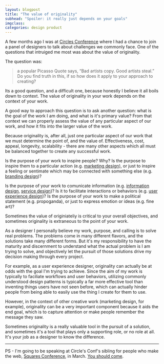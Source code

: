 ```yaml
---
layout: blogpost
title: "The value of originality"
subhead: "Spoiler: it really just depends on your goals"
imgclass:
categories: design product
---
```


A few months ago I was at [Circles Conference](http://circlesconference.com/) where I had a chance to join a panel of designers to talk about challenges we commonly face. One of the questions that intruiged me most was about the value of originality.

The question was:

>a popular Picasso Quote says, “Bad artists copy. Good artists steal.” Do you find truth in this, if so how does it apply to your approach to creating?

Its a good question, and a difficult one, because honestly I believe it all boils down to context. The value of originality in your work depends on the context of your work.

A good way to approach this question is to ask another question: what is the goal of the work I am doing, and what is it's primary value? From that context we can properly assess the value of any particular aspect of our work, and how it fits into the larger value of the work.

Because originality is, after all, just one particular aspect of our work that we must determine the point of, and the value of. Effectiveness, cost, appeal, longevity, scalability - there are many other aspects which all must be balanced together to create any successful work.

Is the purpose of your work to inspire people? Why? Is the purpose to inspire them to a particular action (e.g. [marketing design](http://en.wikipedia.org/wiki/Visual_marketing)), or just to inspire a feeling or sentimate which may be connected with something else (e.g. [branding design](http://en.wikipedia.org/wiki/Corporate_identity))?

Is the purpose of your work to comunicate information (e.g. [information design](http://en.wikipedia.org/wiki/Information_design), [service design](http://en.wikipedia.org/wiki/Service_design))? Is it to facilitate interactions or behaviors (e.g. [user experience design](http://en.wikipedia.org/wiki/User_experience_design))? Is the purpose of your work to make a political statement (e.g. propoganda), or just to express emotion or ideas (e.g. fine art)?

Sometimes the value of originiateliy is critical to your overall objectives, and sometimes originality is extraneous to the point of your work.

As a designer I personally believe my work, purpose, and calling is to solve real problems. The problems come in many different flavors, and the solutions take many different forms. But it's my responsibility to have the maturity and discernment to understand what the actual problem is I am trying to solve, and objectively let the pursuit of those solutions drive my decision making through every project.

For example, as a user experience designer, originality can actually be at odds with the goal I'm trying to achieve. Since the aim of my work is typically to faciliate workflows and user behaviors, utilizing commonly understood design patterns is typically a far more effective tool than inventing things users have not seen before, which can actually hinder people from being able to easily use the thing I create for them to use.

However, in the context of other creative work (marketing design, for example), originality can be a very important component because it aids the end goal, which is to capture attention or make people remember the message they saw.

Sometimes originality is a really valuable tool in the pursuit of a solution, and sometimes it's a tool that plays only a supporting role, or no role at all. It's your job as a designer to know the difference.

---

PS - I'm going to be speaking at Circle's Conf's sibling for people who make the web, [Squares Conference](http://squaresconference.com/), in March. [You should come](https://circlesco.com/conference/squares/registration/).
